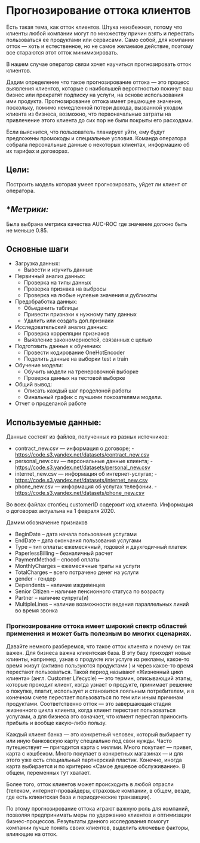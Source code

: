 # Прогнозирование оттока клиентов

Есть такая тема, как отток клиентов. Штука неизбежная, потому что клиенты любой компании могут по множеству причин взять и перестать пользоваться ее продуктами или сервисами. Само собой, для компании отток — хоть и естественное, но не самое желаемое действие, поэтому все стараются этот отток минимизировать.

В нашем случае оператор связи хочет научиться прогнозировать отток клиентов.

Дадим определение что такое прогнозирование оттока — это процесс выявления клиентов, которые с наибольшей вероятностью покинут ваш бизнес или прекратят подписку на услуги, на основе использования ими продукта. Прогнозирование оттока имеет решающее значение, поскольку, помимо немедленной потери дохода, вызванной уходом клиента из бизнеса, возможно, что первоначальные затраты на привлечение этого клиента до сих пор не были покрыты его расходами.

Если выяснится, что пользователь планирует уйти, ему будут предложены промокоды и специальные условия. Команда оператора собрала персональные данные о некоторых клиентах, информацию об их тарифах и договорах.

## **Цели:**

Построить модель которая умеет прогнозировать, уйдет ли клиент от оператора.


## **Метрики:*

Была выбрана метрика качества AUC-ROC где значение должно быть не меньше 0.85.

## **Основные шаги**

- Загрузка данных:
  - Вывести и изучить данные
- Первичный анализ данных:
  - Проверка на типы данных
  - Проверка признака на выбросы
  - Проверка на любые нулевые значения и дубликаты
- Предобработка данных:
  - Обьеденить таблицы
  - Привести признаки к нужному типу данных
  - Удалить или создать доп.признаки
- Исследовательский анализ данных:
  - Проверка корреляции признаков
  - Выявление закономерностей, связанных с целью
- Подготовить данные к обучению:
  - Провести кодирование OneHotEncoder
  - Поделить данные на выборки test и train
- Обучение модели:
  - Обучить модели на тренеровочной выборке
  - Проверка данных на тестовой выборке
- Общий вывод:
  - Описать каждый шаг проделоной работы
  - Финальный график с лучшими покозателями модели.
- Отчет о проделаной работе


## **Используемые данные:**

Данные состоят из файлов, полученных из разных источников:
- contract_new.csv — информация о договоре; -  https://code.s3.yandex.net/datasets/contract_new.csv
- personal_new.csv — персональные данные клиента; - https://code.s3.yandex.net/datasets/personal_new.csv
- internet_new.csv — информация об интернет-услугах; - https://code.s3.yandex.net/datasets/internet_new.csv
- phone_new.csv — информация об услугах телефонии. - https://code.s3.yandex.net/datasets/phone_new.csv

Во всех файлах столбец customerID содержит код клиента.
Информация о договорах актуальна на 1 февраля 2020.

Дамим обозначение признаков

- BeginDate – дата начала пользования услугами
- EndDate – дата окончания пользования услугами
- Type – тип оплаты: ежемесячный, годовой и двухгодичный платеж
- PaperlessBilling – безналичный расчет
- PaymentMethod – способ оплаты
- MonthlyCharges – ежемесячные траты на услуги
- TotalCharges – всего потрачено денег на услуги
- gender - гендер
- Dependents – наличие иждивенцев
- Senior Citizen – наличие пенсионного статуса по возрасту
- Partner – наличие супруга(и)
- MultipleLines – наличие возможности ведения параллельных линий во время звонка

### **Прогнозирование оттока имеет широкий спектр областей применения и может быть полезным во многих сценариях.**

Давайте немного разберемся, что такое отток клиента и почему он так важен. Для бизнеса важна клиентская база. В эту базу приходят новые клиенты, например, узнав о продукте или услуге из рекламы, какое-то время живут (активно пользуются продуктами ) и через какое-то время перестают пользоваться. Такой период называют «Жизненный цикл клиента» (англ. Customer Lifecycle) — это термин, описывающий этапы, которые проходит клиент, когда узнает о продукте, принимает решение о покупке, платит, использует и становится лояльным потребителем, и в конечном счете перестает пользоваться по тем или иным причинам продуктами. Соответственно отток — это завершающая стадия жизненного цикла клиента, когда клиент перестает пользоваться услугами, а для бизнеса это означает, что клиент перестал приносить прибыль и вообще какую-либо пользу. 

Каждый клиент банка — это конкретный человек, который выбирает ту или иную банковскую карту специально под свои нужды. Часто путешествует — пригодится карта с милями. Много покупает — привет, карта с кэшбеком. Много покупает в конкретных магазинах — и для этого уже есть специальный партнерский пластик. Конечно, иногда карта выбирается и по критерию «Самое дешевое обслуживание». В общем, переменных тут хватает.

Более того, отток клиентов может происходить в любой отрасли (телеком, интернет-провайдеры, страховые компании, в общем, везде, где есть клиентская база и периодические транзакции).

По этому прогнозирование оттока играют важную роль для компаний, позволяя предпринимать меры по удержанию клиентов и оптимизации бизнес-процессов. Результаты данного исследования помогут компании лучше понять своих клиентов, выделить ключевые факторы, влияющие на отток.
